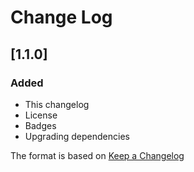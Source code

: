 # Change Log

## [1.1.0]
### Added
- This changelog
- License
- Badges
- Upgrading dependencies

The format is based on [Keep a Changelog](http://keepachangelog.com/)
